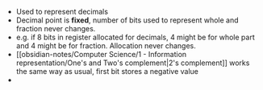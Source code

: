 - Used to represent decimals
- Decimal point is **fixed**, number of bits used to represent whole and fraction never changes.
- e.g. if 8 bits in register allocated for decimals, 4 might be for whole part and 4 might be for fraction. Allocation never changes.
- [[obsidian-notes/Computer Science/1 - Information representation/One's and Two's complement|2's complement]] works the same way as usual, first bit stores a negative value
- 